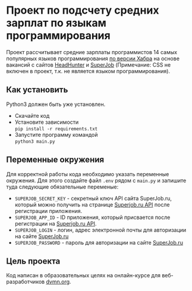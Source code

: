 # Проект по подсчету средних зарплат по языкам программирования

Проект рассчитывает средние зарплаты программистов 14 самых популярных языков программирования [по версии Хабра](https://habr.com/ru/post/310262/) на основе вакансий с сайтов [HeadHunter](https://hh.ru/) и [SuperJob](https://www.superjob.ru/) (Примечание: CSS не включен в проект, т.к. не является языком программирования).

## Как установить

Python3 должен быть уже установлен.
* Скачайте код
* Установите зависимости  
```pip install -r requirements.txt```
* Запустите программу командой  
```python3 main.py```

## Переменные окружения

Для корректной работы кода необходимо указать переменные окружения. Для этого создайте файл `.env` рядом с `main.py` и запишите туда следующие обязательные переменые:
* `SUPERJOB_SECRET_KEY` - секретный ключ API сайта SuperJob.ru, который можно получить на странице [Superjob.ru API](https://api.superjob.ru/) после регистрации приложения.
* `SUPERJOB_APP_ID` - ID приложения, который присвается после регистрации на [Superjob.ru API](https://api.superjob.ru/).
* `SUPERJOB_LOGIN` - логин, адрес электронной почты для авторизации на сайте [SuperJob.ru](https://www.superJob.ru)
* `SUPERJOB_PASSWORD` - пароль для авторизации на сайте [SuperJob.ru](https://www.superJob.ru)


## Цель проекта

Код написан в образовательных целях на онлайн-курсе для веб-разработчиков [dvmn.org](https://dvmn.org/).
